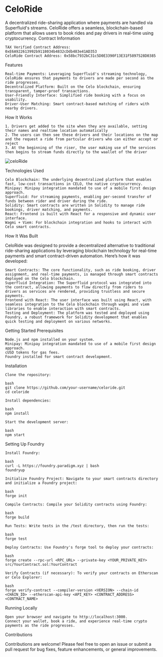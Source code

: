 # CeloRide

A decentralized ride-sharing application where payments are handled via Superfluid's streams. CeloRide offers a seamless, blockchain-based platform that allows users to book rides and pay drivers in real-time using cryptocurrency.
Contract Information

    TAX Verified Contract Address: 0xE6A922613992b9118034b4832cDdb483e41AD353
    CeloRide Contract Address: 0x58bc7932bC31c5D0E3390F13E31F5897528D0385

Features

    Real-time Payments: Leveraging Superfluid's streaming technology, CeloRide ensures that payments to drivers are made per second as the ride progresses.
    Decentralized Platform: Built on the Celo blockchain, ensuring transparent, tamper-proof transactions.
    User-Friendly Interface: Simplified ride booking with a focus on usability.
    Driver-User Matching: Smart contract-based matching of riders with nearby drivers.

How It Works

    1. Drivers get added to the site when they are available, setting their names and realtime location automatically
    2. The users can then see these drivers and their locations on the map and the request a ride from partcular drivers who can either accept or reject
    3. At the beginning of the riser, the user making use of the services then begins to stream funds directly to the waallet of the driver
    
![celoRide](https://github.com/user-attachments/assets/9a349272-0090-4d52-b7d8-1d2d8ddfe297)

    
Technologies Used

    Celo Blockchain: The underlying decentralized platform that enables fast, low-cost transactions in CELO, the native cryptocurrency.
    Minipay: Minipay integration mandated to use of a mobile first design approach.
    Superfluid: For streaming payments, enabling per-second transfer of funds between rider and driver during the ride.
    Solidity: Smart contracts are written in Solidity to manage ride bookings, driver matching, and payments.
    React: Frontend is built with React for a responsive and dynamic user interface.
    Wagmi + Viem: For blockchain integration and hooks to interact with Celo smart contracts.
 

How It Was Built

CeloRide was designed to provide a decentralized alternative to traditional ride-sharing applications by leveraging blockchain technology for real-time payments and smart contract-driven automation. Here’s how it was developed:

    Smart Contracts: The core functionality, such as ride booking, driver assignment, and real-time payments, is managed through smart contracts deployed on the Celo blockchain.
    Superfluid Integration: The Superfluid protocol was integrated into the contract, allowing payments to flow directly from riders to drivers as services are rendered, providing trustless and secure payments.
    Frontend with React: The user interface was built using React, with seamless integration to the Celo blockchain through wagmi and viem libraries to enable interaction with smart contracts.
    Testing and Deployment: The platform was tested and deployed using Foundry, a robust framework for Solidity development that enables quick testing and deployment on various networks.

Getting Started
Prerequisites

    Node.js and npm installed on your system.
    Minipay: Minipay integration mandated to use of a mobile first design approach.
    cUSD tokens for gas fees.
    Foundry installed for smart contract development.

Installation

    Clone the repository:

    bash
    git clone https://github.com/your-username/celoride.git
    cd celoride

    Install dependencies:

    bash
    npm install

    Start the development server:

    bash
    npm start

Setting Up Foundry

    Install Foundry:

    bash
    curl -L https://foundry.paradigm.xyz | bash
    foundryup

    Initialize Foundry Project: Navigate to your smart contracts directory and initialize a Foundry project:

    bash
    forge init

    Compile Contracts: Compile your Solidity contracts using Foundry:

    bash
    forge build

    Run Tests: Write tests in the /test directory, then run the tests:

    bash
    forge test

    Deploy Contracts: Use Foundry's forge tool to deploy your contracts:

    bash
    forge create --rpc-url <RPC_URL> --private-key <YOUR_PRIVATE_KEY> src/YourContract.sol:YourContract

    Verify Contracts (if necessary): To verify your contracts on Etherscan or Celo Explorer:

    bash
    forge verify-contract --compiler-version <VERSION> --chain-id <CHAIN_ID> --etherscan-api-key <API_KEY> <CONTRACT_ADDRESS> <CONTRACT_NAME>

Running Locally

    Open your browser and navigate to http://localhost:3000.
    Connect your wallet, book a ride, and experience real-time crypto payments as the ride progresses.

Contributions

Contributions are welcome! Please feel free to open an issue or submit a pull request for bug fixes, feature enhancements, or general improvements.


